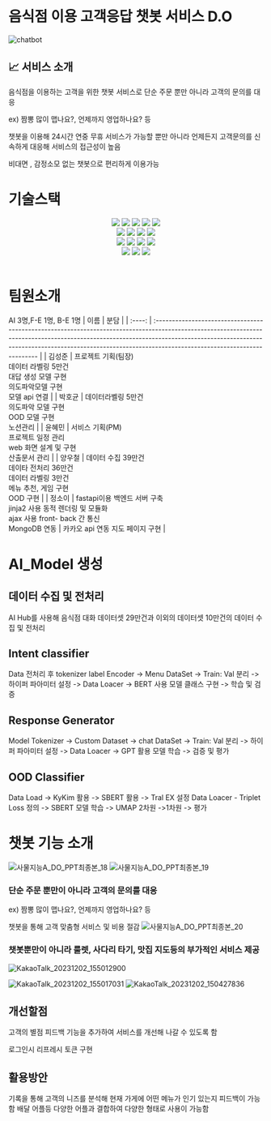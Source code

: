 # 음식점 이용 고객응답 챗봇 서비스 D.O
![chatbot](https://github.com/user-attachments/assets/9a452b31-a463-45a2-ae41-d348b85744ae)

## 📈 서비스 소개
음식점을 이용하는 고객을 위한 챗봇 서비스로 단순 주문 뿐만 아니라 고객의 문의를 대응

ex) 짬뽕 많이 맵나요?, 언제까지 영업하나요? 등

챗봇을 이용해 24시간 연중 무휴 서비스가 가능할 뿐만 아니라 언제든지 고객문의를 신속하게 대응해 서비스의 접근성이 높음

비대면 , 감정소모 없는 챗봇으로 편리하게 이용가능

# 기술스택
<div align=center>
<img src="https://img.shields.io/badge/python-3776AB?style=for-the-badge&logo=python&logoColor=white"> 
<img src="https://img.shields.io/badge/fastapi-009688?style=for-the-badge&logo=fastapi&logoColor=white">
<img src="https://img.shields.io/badge/mongodb-47A248?style=for-the-badge&logo=mongodb&logoColor=white">
<img src="https://img.shields.io/badge/AJAX-47A248?style=for-the-badge&logo=AJAX&logoColor=white">
<img src="https://img.shields.io/badge/jinja-B41717?style=for-the-badge&logo=jinja&logoColor=white">

<br>
  <img src="https://img.shields.io/badge/html5-E34F26?style=for-the-badge&logo=html5&logoColor=white"> 
  <img src="https://img.shields.io/badge/css-1572B6?style=for-the-badge&logo=css3&logoColor=white"> 
  <img src="https://img.shields.io/badge/javascript-F7DF1E?style=for-the-badge&logo=javascript&logoColor=black">
  <img src="https://img.shields.io/badge/jquery-0769AD?style=for-the-badge&logo=jquery&logoColor=black"> 

<br>
 <img src="https://img.shields.io/badge/pytorch-EE4C2C?style=for-the-badge&logo=pytorch&logoColor=black"> 
  <img src="https://img.shields.io/badge/Transformers-F7DF1E?style=for-the-badge&logo=Transformers&logoColor=black"> 
 <img src="https://img.shields.io/badge/BERT-E34F26?style=for-the-badge&logo=BERT&logoColor=black"> 
  <img src="https://img.shields.io/badge/GPT2-181717?style=for-the-badge&logo=GPT2&logoColor=black"> 

  <br>
   <img src="https://img.shields.io/badge/git-F05032?style=for-the-badge&logo=git&logoColor=white">
  <img src="https://img.shields.io/badge/github-181717?style=for-the-badge&logo=github&logoColor=white">
   <img src="https://img.shields.io/badge/notion-000000?style=for-the-badge&logo=notion&logoColor=white">

</div>
</br>

# 팀원소개
 AI 3명,F-E 1명, B-E 1명
|  이름  | 분담                                                                                                                                                                                                                                                                                  |
| :----: | :------------------------------------------------------------------------------------------------------------------------------------------------------------------------------------------------------------------------------------------------------------------------------------ |
| 김성준 | 프로젝트 기획(팀장) <br> 데이터 라벨링 5만건 <br> 대답 생성 모델 구현 <br> 의도파악모델 구현 <br> 모델 api 연결 |
| 박호균 | 데이터라벨링 5만건 <br> 의도파악 모델 구현 <br> OOD 모델 구현 <br> 노션관리  |
| 윤혜민 | 서비스 기획(PM) <br> 프로젝트 일정 관리 <br> web 화면 설계 및 구현 <br> 산출문서 관리  |
| 양우철 | 데이터 수집 39만건 <br> 데이타 전처리 36만건 <br> 데이터 라벨링 3만건 <br> 메뉴 추천, 게임 구현 <br> OOD 구현 |
| 정소이 | fastapi이용 백엔드 서버 구축 <br> jinja2 사용 동적 렌더링 및 모듈화 <br> ajax 사용 front- back 간 통신 <br> MongoDB 연동 | 카카오 api 연동 지도 페이지 구현 |


# AI_Model 생성

## 데이터 수집 및 전처리
AI Hub를 사용해 음식점 대화 데이터셋 29만건과  이외의 데이터셋 10만건의 데이터 수집 및 전처리

## Intent classifier
Data 전처리 후 tokenizer label Encoder -> Menu DataSet -> Train: Val 분리 -> 하이퍼 파아미터 설정 -> Data Loacer -> BERT 사용 모델 클래스 구현 -> 학습 및 검증

## Response Generator
Model Tokenizer -> Custom Dataset -> chat DataSet ->  Train: Val 분리 -> 하이퍼 파아미터 설정 -> Data Loacer -> GPT 활용 모델 학습 -> 검증 및 평가

## OOD Classifier
Data Load -> KyKim 활용 -> SBERT 활용 -> Tral EX 설정 Data Loacer - Triplet Loss 정의 -> SBERT 모델 학습 -> UMAP 2차원 ->1차원 -> 평가

# 챗봇 기능 소개
![사물지능A_DO_PPT최종본_18](https://github.com/user-attachments/assets/f3a5dda2-afcf-419b-9f18-d6ba2818c08f)
![사물지능A_DO_PPT최종본_19](https://github.com/user-attachments/assets/ab3d6686-99cf-4727-9d26-27db89a91ca0)
### 단순 주문 뿐만이 아니라 고객의 문의를 대응
  ex) 짬뽕 많이 맵나요?, 언제까지 영업하나요? 등
  
  챗봇을 통해 고객 맞춤형 서비스 및 비용 절감
![사물지능A_DO_PPT최종본_20](https://github.com/user-attachments/assets/e1d5834f-d456-412d-b72b-8d8852a1bdf4)

### 챗봇뿐만이 아니라 룰렛, 사다리 타기, 맛집 지도등의 부가적인 서비스 제공

![KakaoTalk_20231202_155012900](https://github.com/user-attachments/assets/c1ee2b9a-2abd-4f9b-9714-5ac947474700)

![KakaoTalk_20231202_155017031](https://github.com/user-attachments/assets/950be3fe-b122-4a17-87bb-a38cb520c738)
![KakaoTalk_20231202_150427836](https://github.com/user-attachments/assets/901a2a03-448c-424c-b93f-bf8df5a446f5)

## 개선할점
고객의 별점 피드백 기능을 추가하여 서비스를 개선해 나갈 수 있도록 함

로그인시 리프레시 토큰 구현

## 활용방안
기록을 통해 고객의 니즈를 분석해 현재 가게에 어떤 메뉴가 인기 있는지 피드백이 가능함 
배달 어플등 다양한 어플과 결합하여 다양한 형태로 사용이 가능함
